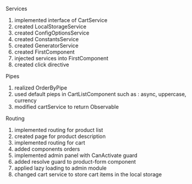 
Services
1. implemented interface of CartService
2. created LocalStorageService
3. created ConfigOptionsService
4. created ConstantsService
5. created GeneratorService
6. created FirstComponent
7. injected services into FirstComponent
8. created click directive

Pipes
1. realized OrderByPipe
2. used default pieps in CartListComponent such as : async, uppercase, currency
3. modified cartService to return Observable 

Routing
1. implemented routing for product list
2. created page for product description
3. implemented routing for cart
4. added components orders
5. implemented admin panel with CanActivate guard
6. added resolve guard to product-form component
7. applied lazy loading to admin module
8. changed cart service to store cart items in the local storage
